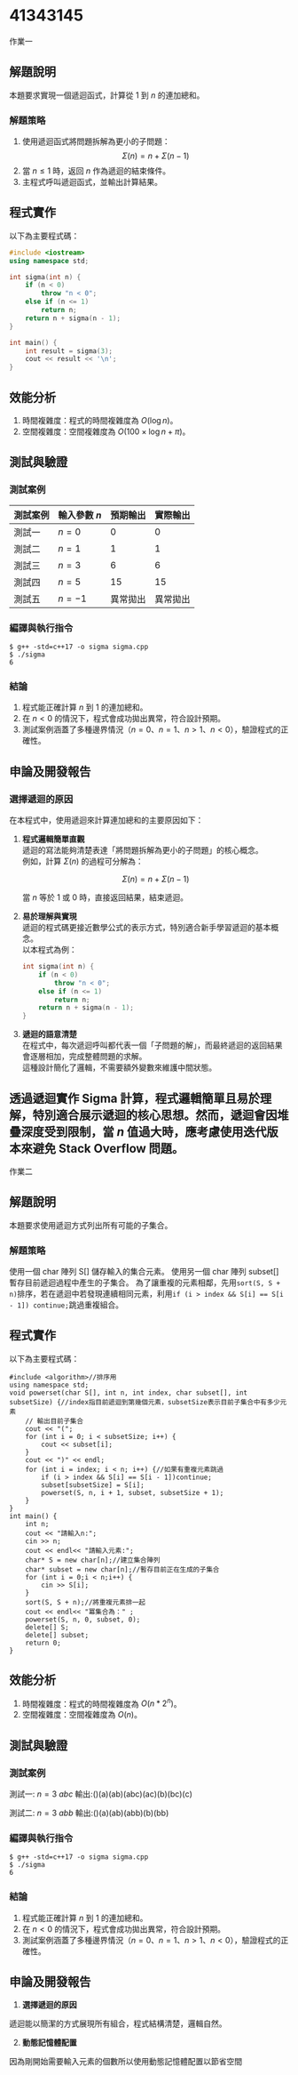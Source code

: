# 41343145

作業一

## 解題說明

本題要求實現一個遞迴函式，計算從 $1$ 到 $n$ 的連加總和。

### 解題策略

1. 使用遞迴函式將問題拆解為更小的子問題：
   $$\Sigma(n) = n + \Sigma(n-1)$$
2. 當 $n \leq 1$ 時，返回 $n$ 作為遞迴的結束條件。  
3. 主程式呼叫遞迴函式，並輸出計算結果。

## 程式實作

以下為主要程式碼：

```cpp
#include <iostream>
using namespace std;

int sigma(int n) {
    if (n < 0)
        throw "n < 0";
    else if (n <= 1)
        return n;
    return n + sigma(n - 1);
}

int main() {
    int result = sigma(3);
    cout << result << '\n';
}
```

## 效能分析

1. 時間複雜度：程式的時間複雜度為 $O(\log n)$。
2. 空間複雜度：空間複雜度為 $O(100\times \log n + \pi)$。

## 測試與驗證

### 測試案例

| 測試案例 | 輸入參數 $n$ | 預期輸出 | 實際輸出 |
|----------|--------------|----------|----------|
| 測試一   | $n = 0$      | 0        | 0        |
| 測試二   | $n = 1$      | 1        | 1        |
| 測試三   | $n = 3$      | 6        | 6        |
| 測試四   | $n = 5$      | 15       | 15       |
| 測試五   | $n = -1$     | 異常拋出 | 異常拋出 |

### 編譯與執行指令

```shell
$ g++ -std=c++17 -o sigma sigma.cpp
$ ./sigma
6
```

### 結論

1. 程式能正確計算 $n$ 到 $1$ 的連加總和。  
2. 在 $n < 0$ 的情況下，程式會成功拋出異常，符合設計預期。  
3. 測試案例涵蓋了多種邊界情況（$n = 0$、$n = 1$、$n > 1$、$n < 0$），驗證程式的正確性。

## 申論及開發報告

### 選擇遞迴的原因

在本程式中，使用遞迴來計算連加總和的主要原因如下：

1. **程式邏輯簡單直觀**  
   遞迴的寫法能夠清楚表達「將問題拆解為更小的子問題」的核心概念。  
   例如，計算 $\Sigma(n)$ 的過程可分解為：  

   $$
   \Sigma(n) = n + \Sigma(n-1)
   $$

   當 $n$ 等於 1 或 0 時，直接返回結果，結束遞迴。

2. **易於理解與實現**  
   遞迴的程式碼更接近數學公式的表示方式，特別適合新手學習遞迴的基本概念。  
   以本程式為例：  

   ```cpp
   int sigma(int n) {
       if (n < 0)
           throw "n < 0";
       else if (n <= 1)
           return n;
       return n + sigma(n - 1);
   }
   ```

3. **遞迴的語意清楚**  
   在程式中，每次遞迴呼叫都代表一個「子問題的解」，而最終遞迴的返回結果會逐層相加，完成整體問題的求解。  
   這種設計簡化了邏輯，不需要額外變數來維護中間狀態。

透過遞迴實作 Sigma 計算，程式邏輯簡單且易於理解，特別適合展示遞迴的核心思想。然而，遞迴會因堆疊深度受到限制，當 $n$ 值過大時，應考慮使用迭代版本來避免 Stack Overflow 問題。
-----------------------------------------------------------------------------------------------------------------------------------------------------------------------------------
作業二

## 解題說明

本題要求使用遞迴方式列出所有可能的子集合。

### 解題策略
使用一個 char 陣列 S[] 儲存輸入的集合元素。
使用另一個 char 陣列 subset[] 暫存目前遞迴過程中產生的子集合。
為了讓重複的元素相鄰，先用```sort(S, S + n)```排序，若在遞迴中若發現連續相同元素，利用```if (i > index && S[i] == S[i - 1]) continue;```跳過重複組合。
## 程式實作

以下為主要程式碼：

```#include<iostream>
#include <algorithm>//排序用
using namespace std;
void powerset(char S[], int n, int index, char subset[], int subsetSize) {//index指目前遞迴到第幾個元素，subsetSize表示目前子集合中有多少元素
    // 輸出目前子集合
    cout << "(";
    for (int i = 0; i < subsetSize; i++) {
        cout << subset[i];
    }
    cout << ")" << endl;
    for (int i = index; i < n; i++) {//如果有重複元素跳過
        if (i > index && S[i] == S[i - 1])continue;
        subset[subsetSize] = S[i];
        powerset(S, n, i + 1, subset, subsetSize + 1);
    }
}
int main() {
	int n;
	cout << "請輸入n:";
	cin >> n;
	cout << endl<< "請輸入元素:";
	char* S = new char[n];//建立集合陣列
    char* subset = new char[n];//暫存目前正在生成的子集合
	for (int i = 0;i < n;i++) {
		cin >> S[i];
	}
    sort(S, S + n);//將重複元素排一起
	cout << endl<< "冪集合為：" ;
    powerset(S, n, 0, subset, 0);
    delete[] S;
    delete[] subset;
	return 0;
}
```

## 效能分析

1. 時間複雜度：程式的時間複雜度為 $O(n*2^n)$。
2. 空間複雜度：空間複雜度為 $O(n)$。

## 測試與驗證

### 測試案例

測試一: $n = 3$  $abc$
輸出:()(a)(ab)(abc)(ac)(b)(bc)(c)

測試二: $n = 3$  $abb$
輸出:()(a)(ab)(abb)(b)(bb)

### 編譯與執行指令

```shell
$ g++ -std=c++17 -o sigma sigma.cpp
$ ./sigma
6
```

### 結論

1. 程式能正確計算 $n$ 到 $1$ 的連加總和。  
2. 在 $n < 0$ 的情況下，程式會成功拋出異常，符合設計預期。  
3. 測試案例涵蓋了多種邊界情況（$n = 0$、$n = 1$、$n > 1$、$n < 0$），驗證程式的正確性。

## 申論及開發報告

1. **選擇遞迴的原因**

遞迴能以簡潔的方式展現所有組合，程式結構清楚，邏輯自然。

2. **動態記憶體配置**  

因為剛開始需要輸入元素的個數所以使用動態記憶體配置以節省空間

